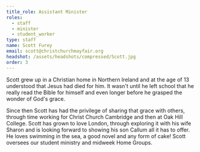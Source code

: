 ```yaml
---
title_role: Assistant Minister
roles:
  - staff
  - minister
  - student_worker
type: staff
name: Scott Furey
email: scott@christchurchmayfair.org
headshot: /assets/headshots/compressed/Scott.jpg
order: 3
---
```

Scott grew up in a Christian home in Northern Ireland and at the age of 13 understood that Jesus had died for him. It wasn't until he left school that he really read the Bible for himself and even longer before he grasped the wonder of God's grace.

Since then Scott has had the privilege of sharing that grace with others, through time working for Christ Church Cambridge and then at Oak Hill College. Scott has grown to love London, through exploring it with his wife Sharon and is looking forward to showing his son Callum all it has to offer. He loves swimming in the sea, a good novel and any form of cake! Scott oversees our student ministry and midweek Home Groups.

